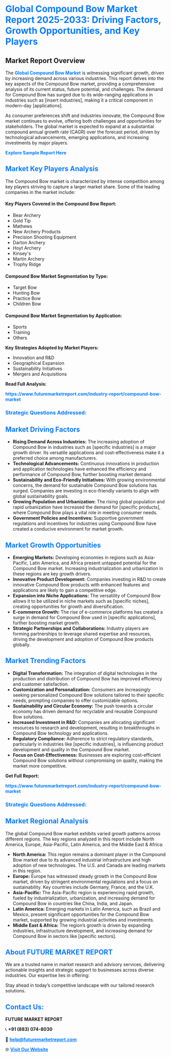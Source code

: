 <h1 style="color: #007BFF;">Global Compound Bow Market Report 2025-2033: Driving Factors, Growth Opportunities, and Key Players</h1>

<section id="overview">
<h2>Market Report Overview</h2>
<p>The <a href="https://www.futuremarketreport.com/industry-report/compound-bow-market" style="color: #007BFF; text-decoration: none;"><strong>Global Compound Bow Market</strong></a> is witnessing significant growth, driven by increasing demand across various industries. This report delves into the key aspects of the Compound Bow market, providing a comprehensive analysis of its current status, future potential, and challenges. The demand for Compound Bow has surged due to its wide-ranging applications in industries such as [insert industries], making it a critical component in modern-day [applications].</p>
<p>As consumer preferences shift and industries innovate, the Compound Bow market continues to evolve, offering both challenges and opportunities for stakeholders. The global market is expected to expand at a substantial compound annual growth rate (CAGR) over the forecast period, driven by technological advancements, emerging applications, and increasing investments by major players.</p>
</section>

<section id="overview">
<p><a href="https://www.futuremarketreport.com/request-sample/reportId=52661" style="color: #007BFF; text-decoration: none;"><strong>Explore Sample Report Here</strong></a></p>
</section>

<section id="key-players">
<h2 style="color: #007BFF;">Market Key Players Analysis</h2>
<p>The Compound Bow market is characterized by intense competition among key players striving to capture a larger market share. Some of the leading companies in the market include:</p>
<h4>Key Players Covered in the Compound Bow Report:</h4>
<ul><li>Bear Archery</li><li>Gold Tip</li><li>Mathews</li><li>New Archery Products</li><li>Precision Shooting Equipment</li><li>Darton Archery</li><li>Hoyt Archery</li><li>Kinsey&#039;s</li><li>Martin Archery</li><li>Trophy Ridge</li></ul>
<h4>Compound Bow Market Segmentation by Type:</h4>
<ul><li>Target Bow</li><li>Hunting Bow</li><li>Practice Bow</li><li>Children Bow</li></ul>

<h4>Compound Bow Market Segmentation by Application:</h4>
<ul><li>Sports</li><li>Training</li><li>Others</li></ul>
<p><strong>Key Strategies Adopted by Market Players:</strong></p>
<ul>
<li>Innovation and R&D</li>
<li>Geographical Expansion</li>
<li>Sustainability Initiatives</li>
<li>Mergers and Acquisitions</li>
</ul>
</section>

<section>
<p><strong>Read Full Analysis: </strong></p><a href="https://www.futuremarketreport.com/industry-report/compound-bow-market" style="color: #007BFF; text-decoration: none;"><strong>https://www.futuremarketreport.com/industry-report/compound-bow-market</strong></a>
<h3 style="color: #007BFF;">Strategic Questions Addressed:</h3>
</section>

<section id="driving-factors">
<h2 style="color: #007BFF;">Market Driving Factors</h2>
<ul>
<li><strong>Rising Demand Across Industries:</strong> The increasing adoption of Compound Bow in industries such as [specific industries] is a major growth driver. Its versatile applications and cost-effectiveness make it a preferred choice among manufacturers.</li>
<li><strong>Technological Advancements:</strong> Continuous innovations in production and application technologies have enhanced the efficiency and performance of Compound Bow, further boosting market demand.</li>
<li><strong>Sustainability and Eco-Friendly Initiatives:</strong> With growing environmental concerns, the demand for sustainable Compound Bow solutions has surged. Companies are investing in eco-friendly variants to align with global sustainability goals.</li>
<li><strong>Growing Population and Urbanization:</strong> The rising global population and rapid urbanization have increased the demand for [specific products], where Compound Bow plays a vital role in meeting consumer needs.</li>
<li><strong>Government Policies and Incentives:</strong> Supportive government regulations and incentives for industries using Compound Bow have created a conducive environment for market growth.</li>
</ul>
</section>

<section id="growth-opportunities">
<h2 style="color: #007BFF;">Market Growth Opportunities</h2>
<ul>
<li><strong>Emerging Markets:</strong> Developing economies in regions such as Asia-Pacific, Latin America, and Africa present untapped potential for the Compound Bow market. Increasing industrialization and urbanization in these regions are key growth drivers.</li>
<li><strong>Innovative Product Development:</strong> Companies investing in R&D to create innovative Compound Bow products with enhanced features and applications are likely to gain a competitive edge.</li>
<li><strong>Expansion into Niche Applications:</strong> The versatility of Compound Bow allows it to be utilized in niche markets such as [specific niches], creating opportunities for growth and diversification.</li>
<li><strong>E-commerce Growth:</strong> The rise of e-commerce platforms has created a surge in demand for Compound Bow used in [specific applications], further boosting market growth.</li>
<li><strong>Strategic Partnerships and Collaborations:</strong> Industry players are forming partnerships to leverage shared expertise and resources, driving the development and adoption of Compound Bow products globally.</li>
</ul>
</section>

<section id="trending-factors">
<h2 style="color: #007BFF;">Market Trending Factors</h2>
<ul>
<li><strong>Digital Transformation:</strong> The integration of digital technologies in the production and distribution of Compound Bow has improved efficiency and customer satisfaction.</li>
<li><strong>Customization and Personalization:</strong> Consumers are increasingly seeking personalized Compound Bow solutions tailored to their specific needs, prompting companies to offer customizable options.</li>
<li><strong>Sustainability and Circular Economy:</strong> The push towards a circular economy has driven demand for recyclable and reusable Compound Bow solutions.</li>
<li><strong>Increased Investment in R&D:</strong> Companies are allocating significant resources to research and development, resulting in breakthroughs in Compound Bow technology and applications.</li>
<li><strong>Regulatory Compliance:</strong> Adherence to strict regulatory standards, particularly in industries like [specific industries], is influencing product development and quality in the Compound Bow market.</li>
<li><strong>Focus on Cost-Effectiveness:</strong> Businesses are exploring cost-efficient Compound Bow solutions without compromising on quality, making the market more competitive.</li>
</ul>
</section>

<section>
<p><strong>Get Full Report: </strong></p><a href="https://www.futuremarketreport.com/industry-report/compound-bow-market" style="color: #007BFF; text-decoration: none;"><strong>https://www.futuremarketreport.com/industry-report/compound-bow-market</strong></a>
<h3 style="color: #007BFF;">Strategic Questions Addressed:</h3>
</section>


<section id="regional-analysis">
<h2 style="color: #007BFF;">Market Regional Analysis</h2>
<p>The global Compound Bow market exhibits varied growth patterns across different regions. The key regions analyzed in this report include North America, Europe, Asia-Pacific, Latin America, and the Middle East & Africa:</p>
<ul>
<li><strong>North America:</strong> This region remains a dominant player in the Compound Bow market due to its advanced industrial infrastructure and high adoption of new technologies. The U.S. and Canada are leading markets in this region.</li>
<li><strong>Europe:</strong> Europe has witnessed steady growth in the Compound Bow market, driven by stringent environmental regulations and a focus on sustainability. Key countries include Germany, France, and the U.K.</li>
<li><strong>Asia-Pacific:</strong> The Asia-Pacific region is experiencing rapid growth, fueled by industrialization, urbanization, and increasing demand for Compound Bow in countries like China, India, and Japan.</li>
<li><strong>Latin America:</strong> Emerging markets in Latin America, such as Brazil and Mexico, present significant opportunities for the Compound Bow market, supported by growing industrial activities and investments.</li>
<li><strong>Middle East & Africa:</strong> The region’s growth is driven by expanding industries, infrastructure development, and increasing demand for Compound Bow in sectors like [specific sectors].</li>
</ul>
</section>

<footer>
<h2 style="color: #007BFF;">About FUTURE MARKET REPORT</h2>
<p>We are a trusted name in market research and advisory services, delivering actionable insights and strategic support to businesses across diverse industries. Our expertise lies in offering:</p>

<p>Stay ahead in today’s competitive landscape with our tailored research solutions.</p>

<h2 style="color: #007BFF;">Contact Us:</h2>
<p><strong>FUTURE MARKET REPORT</strong></p>
<p>📞 <strong>+91 (883) 074-8030</strong></p>
<p>📧 <strong><a href="mailto:help@futuremarketreport.com" style="color: #007BFF;">help@futuremarketreport.com</a></strong></p>
<p>🌐 <strong><a href="https://www.futuremarketreport.com/" style="color: #007BFF;">Visit Our Website</a></strong></p>
</footer>